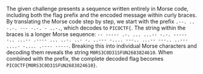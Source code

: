 The given challenge presents a sequence written entirely in Morse code, including both the flag prefix and the encoded message within curly braces. By translating the Morse code step by step, we start with the prefix `.--. .. -.-. --- -.-. - ..-.`, which decodes to `PICOCTF{`. The string within the braces is a longer Morse sequence: `-- ----- .-. ... ...-- -.-. ----- -.. ...-- .---- ... ..-. ..- -. ..--- -.... ---.. ...-- ---.. ..--- ....- -.... .---- -----`. Breaking this into individual Morse characters and decoding them reveals the string `M0RS3C0D31SFUN2683824610`. When combined with the prefix, the complete decoded flag becomes `PICOCTF{M0RS3C0D31SFUN2683824610}`.
